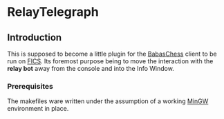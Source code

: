 # RelayTelegraph

## Introduction

This is supposed to become a little plugin for the [BabasChess](http://www.babaschess.net "BabasChess Home") client to be run on [FICS](http://www.freechess.org "The Free Internet Chess Server"). Its foremost purpose being to move the interaction with the **relay bot** away from the console and into the Info Window.

### Prerequisites

The makefiles ware written under the assumption of a working [MinGW](http://www.mingw.org "Minimalist GNU for Windows") environment in place.
